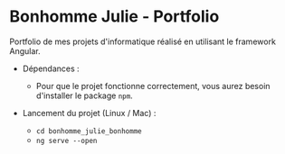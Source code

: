 # Bonhomme Julie - Portfolio
Portfolio de mes projets d'informatique réalisé en utilisant le framework Angular.

* Dépendances :
  * Pour que le projet fonctionne correctement, vous aurez besoin d'installer le package `npm`.
  
* Lancement du projet (Linux / Mac) :
  - `cd bonhomme_julie_bonhomme`
  - `ng serve --open`